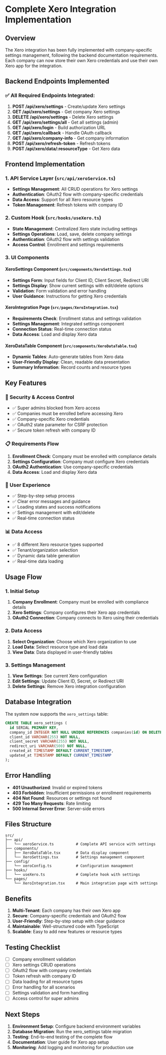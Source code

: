 # Complete Xero Integration Implementation

## Overview

The Xero integration has been fully implemented with company-specific settings management, following the backend documentation requirements. Each company can now store their own Xero credentials and use their own Xero app for the integration.

## Backend Endpoints Implemented

### ✅ All Required Endpoints Integrated:

1. **POST /api/xero/settings** - Create/update Xero settings
2. **GET /api/xero/settings** - Get company Xero settings
3. **DELETE /api/xero/settings** - Delete Xero settings
4. **GET /api/xero/settings/all** - Get all settings (admin)
5. **GET /api/xero/login** - Build authorization URL
6. **GET /api/xero/callback** - Handle OAuth callback
7. **GET /api/xero/company-info** - Get company information
8. **POST /api/xero/refresh-token** - Refresh tokens
9. **POST /api/xero/data/:resourceType** - Get Xero data

## Frontend Implementation

### 1. API Service Layer (`src/api/xeroService.ts`)
- **Settings Management**: All CRUD operations for Xero settings
- **Authentication**: OAuth2 flow with company-specific credentials
- **Data Access**: Support for all Xero resource types
- **Token Management**: Refresh tokens with company ID

### 2. Custom Hook (`src/hooks/useXero.ts`)
- **State Management**: Centralized Xero state including settings
- **Settings Operations**: Load, save, delete company settings
- **Authentication**: OAuth2 flow with settings validation
- **Access Control**: Enrollment and settings requirements

### 3. UI Components

#### XeroSettings Component (`src/components/XeroSettings.tsx`)
- **Settings Form**: Input fields for Client ID, Client Secret, Redirect URI
- **Settings Display**: Show current settings with edit/delete options
- **Validation**: Form validation and error handling
- **User Guidance**: Instructions for getting Xero credentials

#### XeroIntegration Page (`src/pages/XeroIntegration.tsx`)
- **Requirements Check**: Enrollment status and settings validation
- **Settings Management**: Integrated settings component
- **Connection Status**: Real-time connection status
- **Data Access**: Load and display Xero data

#### XeroDataTable Component (`src/components/XeroDataTable.tsx`)
- **Dynamic Tables**: Auto-generate tables from Xero data
- **User-Friendly Display**: Clean, readable data presentation
- **Summary Information**: Record counts and resource types

## Key Features

### 🔐 Security & Access Control
- ✅ Super admins blocked from Xero access
- ✅ Companies must be enrolled before accessing Xero
- ✅ Company-specific Xero credentials
- ✅ OAuth2 state parameter for CSRF protection
- ✅ Secure token refresh with company ID

### 📋 Requirements Flow
1. **Enrollment Check**: Company must be enrolled with compliance details
2. **Settings Configuration**: Company must configure Xero credentials
3. **OAuth2 Authentication**: Use company-specific credentials
4. **Data Access**: Load and display Xero data

### 🎯 User Experience
- ✅ Step-by-step setup process
- ✅ Clear error messages and guidance
- ✅ Loading states and success notifications
- ✅ Settings management with edit/delete
- ✅ Real-time connection status

### 📊 Data Access
- ✅ 8 different Xero resource types supported
- ✅ Tenant/organization selection
- ✅ Dynamic data table generation
- ✅ Real-time data loading

## Usage Flow

### 1. Initial Setup
1. **Company Enrollment**: Company must be enrolled with compliance details
2. **Xero Settings**: Company configures their Xero app credentials
3. **OAuth2 Connection**: Company connects to Xero using their credentials

### 2. Data Access
1. **Select Organization**: Choose which Xero organization to use
2. **Load Data**: Select resource type and load data
3. **View Data**: Data displayed in user-friendly tables

### 3. Settings Management
1. **View Settings**: See current Xero configuration
2. **Edit Settings**: Update Client ID, Secret, or Redirect URI
3. **Delete Settings**: Remove Xero integration configuration

## Database Integration

The system now supports the `xero_settings` table:

```sql
CREATE TABLE xero_settings (
  id SERIAL PRIMARY KEY,
  company_id INTEGER NOT NULL UNIQUE REFERENCES companies(id) ON DELETE CASCADE,
  client_id VARCHAR(255) NOT NULL,
  client_secret VARCHAR(255) NOT NULL,
  redirect_uri VARCHAR(500) NOT NULL,
  created_at TIMESTAMP DEFAULT CURRENT_TIMESTAMP,
  updated_at TIMESTAMP DEFAULT CURRENT_TIMESTAMP
);
```

## Error Handling

- **401 Unauthorized**: Invalid or expired tokens
- **403 Forbidden**: Insufficient permissions or enrollment requirements
- **404 Not Found**: Resources or settings not found
- **429 Too Many Requests**: Rate limiting
- **500 Internal Server Error**: Server-side errors

## Files Structure

```
src/
├── api/
│   └── xeroService.ts          # Complete API service with settings
├── components/
│   ├── XeroDataTable.tsx       # Data display component
│   └── XeroSettings.tsx        # Settings management component
├── config/
│   └── xeroConfig.ts           # Configuration management
├── hooks/
│   └── useXero.ts              # Complete hook with settings
└── pages/
    └── XeroIntegration.tsx     # Main integration page with settings
```

## Benefits

1. **Multi-Tenant**: Each company has their own Xero app
2. **Secure**: Company-specific credentials and OAuth2 flow
3. **User-Friendly**: Step-by-step setup with clear guidance
4. **Maintainable**: Well-structured code with TypeScript
5. **Scalable**: Easy to add new features or resource types

## Testing Checklist

- [ ] Company enrollment validation
- [ ] Xero settings CRUD operations
- [ ] OAuth2 flow with company credentials
- [ ] Token refresh with company ID
- [ ] Data loading for all resource types
- [ ] Error handling for all scenarios
- [ ] Settings validation and form handling
- [ ] Access control for super admins

## Next Steps

1. **Environment Setup**: Configure backend environment variables
2. **Database Migration**: Run the xero_settings table migration
3. **Testing**: End-to-end testing of the complete flow
4. **Documentation**: User guide for Xero app setup
5. **Monitoring**: Add logging and monitoring for production use 
